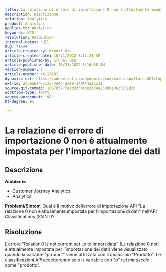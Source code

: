 ```yaml
---
title: La relazione di errore di importazione 0 non è attualmente impostata per l'importazione dei dati
description: Descrizione
solution: Analytics
product: Analytics
applies-to: Analytics
keywords: KCS
resolution: Resolution
internal-notes: null
bug: false
article-created-by: Krunal Oza
article-created-date: 10/21/2022 8:12:21 AM
article-published-by: Krunal Oza
article-published-date: 10/21/2022 8:16:08 AM
version-number: 2
article-number: KA-17102
dynamics-url: https://adobe-ent.crm.dynamics.com/main.aspx?forceUCI=1&pagetype=entityrecord&etn=knowledgearticle&id=18dd4612-1851-ed11-bba2-0022480867fb
exl-id: 2c5ea6e4-513c-4e4c-aaee-1404f4a2cc31
source-git-commit: 1067d3777e1d2d3b4b92bd4a2530be0625951d2b
workflow-type: tm+mt
source-wordcount: '98'
ht-degree: 9%

---
```


# La relazione di errore di importazione 0 non è attualmente impostata per l&#39;importazione dei dati

## Descrizione

<b>Ambiente</b>
- Customer Journey Analytics
- Analytics



<b>Problemi/Sintomi</b>
Qual è il motivo dell’errore di importazione API &quot;La relazione 0 non è attualmente impostata per l’importazione di dati&quot; nell’API Classifications (SAINT)?


## Risoluzione


L’errore &quot;Relation 0 is not current set up to import data&quot; (La relazione 0 non è attualmente impostata per l’importazione dei dati) viene visualizzato quando la variabile &quot;product&quot; viene utilizzata con il *maiuscolo* &quot;Prodotto&quot;. Le classificazioni API accetteranno solo la variabile con &quot;p&quot; nel *minuscolo* come &quot;prodotto&quot;.
